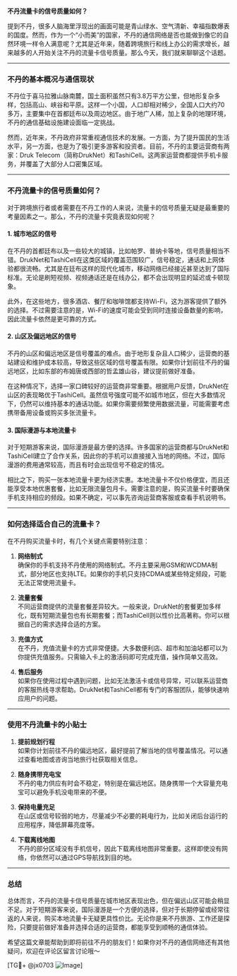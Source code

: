 **不丹流量卡的信号质量如何？**

提到不丹，很多人脑海里浮现出的画面可能是青山绿水、空气清新、幸福指数爆表的国度。然而，作为一个“小而美”的国家，不丹的通信网络是否也能做到像它的自然环境一样令人满意呢？尤其是近年来，随着跨境旅行和线上办公的需求增长，越来越多的人开始关注不丹的流量卡信号质量。那么今天，我们就来聊聊这个话题。

---

### 不丹的基本概况与通信现状

不丹位于喜马拉雅山脉南麓，国土面积虽然只有3.8万平方公里，但地形复杂多样，包括高山、峡谷和平原。这样一个小国，人口却相对稀少，全国人口大约70多万，主要集中在首都廷布以及周边地区。由于地广人稀，加上复杂的地理环境，不丹的通信基础设施建设面临一定挑战。

然而，近年来，不丹政府非常重视通信技术的发展。一方面，为了提升国民的生活水平，另一方面，也是为了吸引更多游客和投资者。目前，不丹的主要运营商有两家：Druk Telecom（简称DrukNet）和TashiCell。这两家运营商都提供手机卡服务，并覆盖了大部分人口密集区域。

---

### 不丹流量卡的信号质量如何？

对于跨境旅行者或者需要在不丹工作的人来说，流量卡的信号质量无疑是最重要的考量因素之一。那么，不丹的流量卡究竟表现如何呢？

#### 1. **城市地区的信号**
在不丹的首都廷布以及一些较大的城镇，比如帕罗、普纳卡等地，信号质量相当不错。DrukNet和TashiCell在这类区域的覆盖范围较广，信号稳定，通话和上网体验都很流畅。尤其是在廷布这样的现代化城市，移动网络已经接近甚至达到了国际标准。无论是刷短视频、视频通话还是在线办公，都不会出现明显的延迟或卡顿现象。

此外，在这些地方，很多酒店、餐厅和咖啡馆都支持Wi-Fi，这为游客提供了额外的选择。不过需要注意的是，Wi-Fi的速度可能会受到同时连接设备数量的影响，因此流量卡依然是更可靠的方式。

#### 2. **山区及偏远地区的信号**
不丹的山区和偏远地区是信号覆盖的难点。由于地形复杂且人口稀少，运营商的基站建设和维护成本较高，导致这些区域的信号覆盖有限。如果你计划前往不丹的偏远地区，比如东部的布姆唐或西部的哲孟雄山谷，建议提前做好准备。

在这种情况下，选择一家口碑较好的运营商非常重要。根据用户反馈，DrukNet在山区的表现略优于TashiCell。虽然信号强度可能不如城市地区，但在大多数情况下，仍然可以维持基本的通话功能。如果你需要频繁使用数据流量，可能需要考虑携带备用设备或购买多张流量卡。

#### 3. **国际漫游与本地流量卡**
对于短期游客来说，国际漫游是最方便的选择。许多国家的运营商都与DrukNet和TashiCell建立了合作关系，因此你的手机可以直接接入当地的网络。不过，国际漫游的费用通常较高，而且有时会出现信号不稳定的情况。

相比之下，购买一张本地流量卡更为经济实惠。本地流量卡不仅价格便宜，而且还能享受本地优惠套餐，比如无限流量包月卡。需要注意的是，购买流量卡时要确保手机支持相应的频段。如果不确定，可以事先咨询运营商客服或查看手机说明书。

---

### 如何选择适合自己的流量卡？

在不丹购买流量卡时，有几个关键点需要特别注意：

1. **网络制式**  
   确保你的手机支持不丹使用的网络制式。不丹主要采用GSM和WCDMA制式，部分地区也支持LTE。如果你的手机只支持CDMA或某些特定频段，可能无法正常使用流量卡。

2. **流量套餐**  
   不同运营商提供的流量套餐差异较大。一般来说，DrukNet的套餐更加多样化，既有短期流量包也有长期套餐；而TashiCell则以性价比高著称。你可以根据自己的需求选择合适的方案。

3. **充值方式**  
   在不丹，充值流量卡的方式非常便捷。大多数便利店、超市和加油站都可以为你提供充值服务。只需输入卡上的激活码即可完成充值，操作简单又高效。

4. **售后服务**  
   如果你在使用过程中遇到问题，比如无法激活卡或信号异常，可以联系运营商的客服热线寻求帮助。DrukNet和TashiCell都有专门的客服团队，能够快速响应用户的问题。

---

### 使用不丹流量卡的小贴士

1. **提前规划行程**  
   如果你计划前往不丹的偏远地区，最好提前了解当地的信号覆盖情况。可以通过查看地图或咨询当地旅行社获取相关信息。

2. **随身携带充电宝**  
   不丹的电力供应有时会不稳定，特别是在偏远地区。随身携带一个大容量充电宝可以避免手机没电带来的不便。

3. **保持电量充足**  
   在山区或信号较弱的地方，尽量减少不必要的耗电行为，比如关闭后台运行的应用程序，降低屏幕亮度等。

4. **下载离线地图**  
   不丹的部分区域没有手机信号，因此下载离线地图非常重要。这样即使没有网络，你依然可以通过GPS导航找到目的地。

---

### 总结

总体而言，不丹的流量卡信号质量在城市地区表现出色，但在偏远山区可能会稍显不足。对于短期游客来说，国际漫游是一个方便的选择，但对于长期停留或经常往返的人来说，购买本地流量卡无疑更具性价比。无论你是来不丹旅游、工作还是探险，只要提前做好准备并选择合适的运营商，都能享受到顺畅的通信体验。

希望这篇文章能帮助到即将前往不丹的朋友们！如果你对不丹的通信网络还有其他疑问，欢迎在评论区留言讨论哦～

[TG💪+ @jx0703 ![Image](https://github.com/user-attachments/assets/dbca1d08-cadb-493c-b0ec-ad6f7a83f270)]